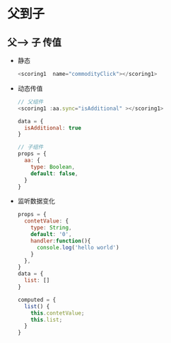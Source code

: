 # 父到子

## 父--> 子 传值

  - 静态

    ```javascript
    <scoring1  name="commodityClick"></scoring1>
    ```

  - 动态传值

    ```javascript
    // 父组件
    <scoring1 :aa.sync="isAdditional" ></scoring1>

    data = {
      isAdditional: true
    }
    ```

    ```javascript
    // 子组件
    props = {
      aa: {
        type: Boolean,
        default: false,
      }
    }
    ```

  - 监听数据变化

    ```javascript
    props = {
      contetValue: {
        type: String,
        default: '0',
        handler:function(){
          console.log('hello world')
        }
      },
    }
    data = {
      list: []
    }

    computed = {
      list() {
        this.contetValue;
        this.list;
      }
    }
    ```
